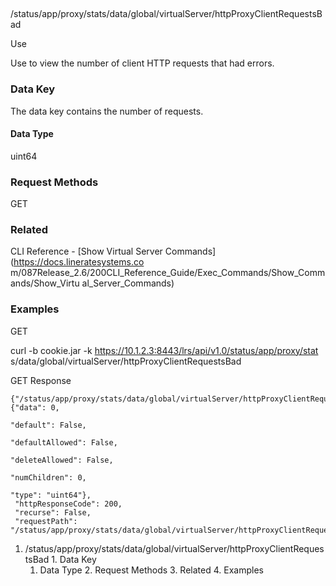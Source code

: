 ##
/status/app/proxy/stats/data/global/virtualServer/httpProxyClientRequestsBad

Use

Use to view the number of client HTTP requests that had errors.

### Data Key

The data key contains the number of requests.

#### Data Type

uint64

### Request Methods

GET

### Related

CLI Reference - [Show Virtual Server Commands](https://docs.lineratesystems.co
m/087Release_2.6/200CLI_Reference_Guide/Exec_Commands/Show_Commands/Show_Virtu
al_Server_Commands)

### Examples

GET

curl -b cookie.jar -k https://10.1.2.3:8443/lrs/api/v1.0/status/app/proxy/stat
s/data/global/virtualServer/httpProxyClientRequestsBad

GET Response

    
    
    {"/status/app/proxy/stats/data/global/virtualServer/httpProxyClientRequestsBad": {"data": 0,
                                                                                    "default": False,
                                                                                    "defaultAllowed": False,
                                                                                    "deleteAllowed": False,
                                                                                    "numChildren": 0,
                                                                                    "type": "uint64"},
     "httpResponseCode": 200,
     "recurse": False,
     "requestPath": "/status/app/proxy/stats/data/global/virtualServer/httpProxyClientRequestsBad"}
    

  1. /status/app/proxy/stats/data/global/virtualServer/httpProxyClientRequestsBad
    1. Data Key
      1. Data Type
    2. Request Methods
    3. Related
    4. Examples

